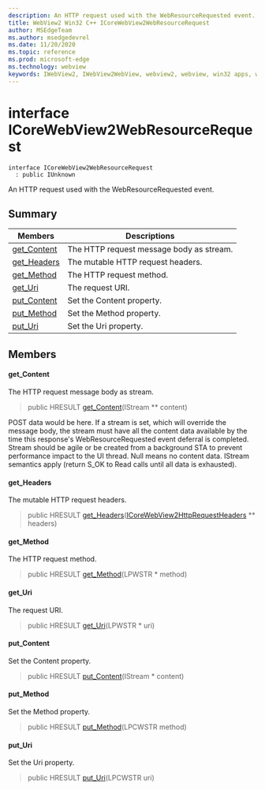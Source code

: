 ```yaml
---
description: An HTTP request used with the WebResourceRequested event.
title: WebView2 Win32 C++ ICoreWebView2WebResourceRequest
author: MSEdgeTeam
ms.author: msedgedevrel
ms.date: 11/20/2020
ms.topic: reference
ms.prod: microsoft-edge
ms.technology: webview
keywords: IWebView2, IWebView2WebView, webview2, webview, win32 apps, win32, edge, ICoreWebView2, ICoreWebView2Controller, browser control, edge html, ICoreWebView2WebResourceRequest
---
```


# interface ICoreWebView2WebResourceRequest 

```
interface ICoreWebView2WebResourceRequest
  : public IUnknown
```

An HTTP request used with the WebResourceRequested event.

## Summary

 Members                        | Descriptions
--------------------------------|---------------------------------------------
[get_Content](#get_content) | The HTTP request message body as stream.
[get_Headers](#get_headers) | The mutable HTTP request headers.
[get_Method](#get_method) | The HTTP request method.
[get_Uri](#get_uri) | The request URI.
[put_Content](#put_content) | Set the Content property.
[put_Method](#put_method) | Set the Method property.
[put_Uri](#put_uri) | Set the Uri property.

## Members

#### get_Content 

The HTTP request message body as stream.

> public HRESULT [get_Content](#get_content)(IStream ** content)

POST data would be here. If a stream is set, which will override the message body, the stream must have all the content data available by the time this response's WebResourceRequested event deferral is completed. Stream should be agile or be created from a background STA to prevent performance impact to the UI thread. Null means no content data. IStream semantics apply (return S_OK to Read calls until all data is exhausted).

#### get_Headers 

The mutable HTTP request headers.

> public HRESULT [get_Headers](#get_headers)([ICoreWebView2HttpRequestHeaders](icorewebview2httprequestheaders.md) ** headers)

#### get_Method 

The HTTP request method.

> public HRESULT [get_Method](#get_method)(LPWSTR * method)

#### get_Uri 

The request URI.

> public HRESULT [get_Uri](#get_uri)(LPWSTR * uri)

#### put_Content 

Set the Content property.

> public HRESULT [put_Content](#put_content)(IStream * content)

#### put_Method 

Set the Method property.

> public HRESULT [put_Method](#put_method)(LPCWSTR method)

#### put_Uri 

Set the Uri property.

> public HRESULT [put_Uri](#put_uri)(LPCWSTR uri)

